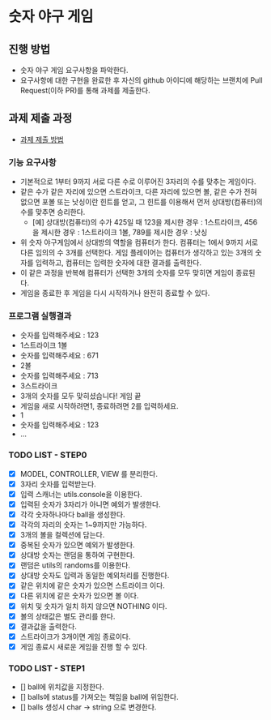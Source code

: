 # 숫자 야구 게임
## 진행 방법
* 숫자 야구 게임 요구사항을 파악한다.
* 요구사항에 대한 구현을 완료한 후 자신의 github 아이디에 해당하는 브랜치에 Pull Request(이하 PR)를 통해 과제를 제출한다.

## 과제 제출 과정
* [과제 제출 방법](https://github.com/next-step/nextstep-docs/tree/master/precourse)

### 기능 요구사항
* 기본적으로 1부터 9까지 서로 다른 수로 이루어진 3자리의 수를 맞추는 게임이다.
* 같은 수가 같은 자리에 있으면 스트라이크, 다른 자리에 있으면 볼, 같은 수가 전혀 없으면 포볼 또는 
  낫싱이란 힌트를 얻고, 그 힌트를 이용해서 먼저 상대방(컴퓨터)의 수를 맞추면 승리한다.
  * [예] 상대방(컴퓨터)의 수가 425일 때 123을 제시한 경우 : 1스트라이크, 456을 제시한 경우 : 1스트라이크 1볼,
    789를 제시한 경우 : 낫싱
* 위 숫자 야구게임에서 상대방의 역할을 컴퓨터가 한다. 컴퓨터는 1에서 9까지 서로다른 임의의 수 3개를 선택한다.
  게임 플레이어는 컴퓨터가 생각하고 있는 3개의 숫자를 입력하고, 컴퓨터는 입력한 숫자에 대한 결과를 출력한다.
* 이 같은 과정을 반복해 컴퓨터가 선택한 3개의 숫자를 모두 맞히면 게임이 종료된다.
* 게임을 종료한 후 게임을 다시 시작하거나 완전히 종료할 수 있다.

### 프로그램 실행결과
* 숫자를 입력해주세요 : 123
* 1스트라이크 1볼
* 숫자를 입력해주세요 : 671
* 2볼
* 숫자를 입력해주세요 : 713
* 3스트라이크
* 3개의 숫자를 모두 맞히셨습니다! 게임 끝
* 게임을 새로 시작하려면1, 종료하려면 2를 입력하세요.
* 1
* 숫자를 입력해주세요 : 123
* ...

### TODO LIST - STEP0
- [x] MODEL, CONTROLLER, VIEW 를 분리한다.
- [x] 3자리 숫자를 입력받는다.
- [x] 입력 스캐너는 utils.console을 이용한다.  
- [x] 입력된 숫자가 3자리가 아니면 예외가 발생한다.
- [x] 각각 숫자하나마다 ball을 생성한다.  
- [x] 각각의 자리의 숫자는 1~9까지만 가능하다.
- [x] 3개의 볼을 컬렉션에 담는다.
- [x] 중복된 숫자가 있으면 예외가 발생한다.
- [x] 상대방 숫자는 랜덤을 통하여 구현한다.
- [x] 랜덤은 utils의 randoms를 이용한다.  
- [x] 상대방 숫자도 입력과 동일한 예외처리를 진행한다.
- [x] 같은 위치에 같은 숫자가 있으면 스트라이크 이다.
- [x] 다른 위치에 같은 숫자가 있으면 볼 이다.
- [x] 위치 및 숫자가 일치 하지 않으면 NOTHING 이다.
- [x] 볼의 상태값은 별도 관리를 한다.
- [x] 결과값을 출력한다.
- [x] 스트라이크가 3개이면 게임 종료이다.
- [x] 게임 종료시 새로운 게임을 진행 할 수 있다.

### TODO LIST - STEP1
- [] ball에 위치값을 지정한다.
- [] balls에 status를 가져오는 책임을 ball에 위임한다.
- [] balls 생성시 char -> string 으로 변경한다.